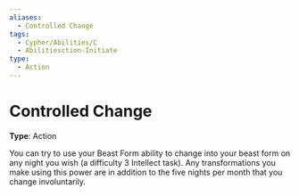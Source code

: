 ```yaml
---
aliases:
  - Controlled Change
tags:
  - Cypher/Abilities/C
  - Abilitiesction-Initiate
type:
  - Action
---
```


# Controlled Change

**Type**: Action

You can try to use your Beast Form ability to change into your beast form on any night you wish (a difficulty 3 Intellect task). Any transformations you make using this power are in addition to the five nights per month that you change involuntarily.
